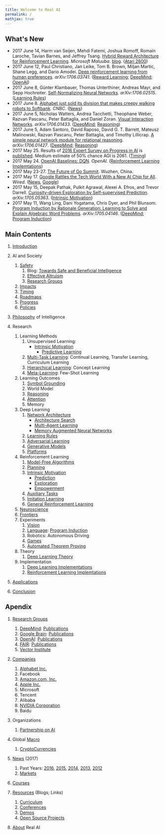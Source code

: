 ```yaml
---
title: Welcome to Real AI
permalink: /
mathjax: true
---
```


## What's New

* 2017 June 14, Harm van Seijen, Mehdi Fatemi, Joshua Romoff, Romain Laroche, Tavian Barnes, and Jeffrey Tsang. [Hybrid Reward Architecture for Reinforcement Learning](https://static1.squarespace.com/static/58177ecc1b631bded320b56e/t/594050d7bf629a891ef31605/1497387537190/HRA_Maluuba.pdf). *Microsoft Maluuba*. [blog](http://www.maluuba.com/hra). ([Atari 2600](http://realai.org/games/#atari-2600))
* 2017 June 12, Paul Christiano, Jan Leike, Tom B. Brown, Miljan Martic, Shane Legg, and Dario Amodei. [Deep reinforcement learning from human preferences](https://arxiv.org/abs/1706.03741). *arXiv:1706.03741*. ([Reward Learning](http://realai.org/safety/alignment/#reward-learning); [DeepMind](http://realai.org/labs/deepmind/publications/); [OpenAI](http://realai.org/labs/openai/publications/))
* 2017 June 8, Günter Klambauer, Thomas Unterthiner, Andreas Mayr, and Sepp Hochreiter. [Self-Normalizing Neural Networks](https://arxiv.org/abs/1706.02515). *arXiv:1706.02515*. ([Learning Rules](http://realai.org/learning-rules/))
* 2017 June 8. [Alphabet just sold its division that makes creepy walking robots to Softbank](http://www.cnbc.com/2017/06/08/alphabet-sells-boston-dynamics-and-schaft-to-softbank.html). *CNBC*. ([News](http://realai.org/news/))
* 2017 June 5, Nicholas Watters, Andrea Tacchetti, Theophane Weber, Razvan Pascanu, Peter Battaglia, and Daniel Zoran. [Visual Interaction Networks](https://arxiv.org/abs/1706.01433). *arXiv:1706.01433*. ([DeepMind](http://realai.org/labs/deepmind/publications/); [Reasoning](http://realai.org/reasoning/))
* 2017 June 5, Adam Santoro, David Raposo, David G. T. Barrett, Mateusz Malinowski, Razvan Pascanu, Peter Battaglia, and Timothy Lillicrap. [A simple neural network module for relational reasoning](https://arxiv.org/abs/1706.01427). *arXiv:1706.01427*. ([DeepMind](http://realai.org/labs/deepmind/publications/); [Reasoning](http://realai.org/reasoning/))
* 2017 May 25. Results of [2016 Expert Survey on Progress in AI](http://aiimpacts.org/2016-expert-survey-on-progress-in-ai/) is [published](https://arxiv.org/abs/1705.08807). Medium estimate of 50% chance AGI is 2061. ([Timing](http://realai.org/timing/))
* 2017 May 24. [OpenAI Baselines: DQN](https://blog.openai.com/openai-baselines-dqn/). *OpenAI*. ([Reinforcement Learning Implemtations](http://realai.org/rl-code/))
* 2017 May 23-27. [The Future of Go Summit](http://events.google.com/alphago2017/). Wuzhen, China.
* 2017 May 17. [Google Rattles the Tech World With a New AI Chip for All](https://www.wired.com/2017/05/google-rattles-tech-world-new-ai-chip/). *Wired*. ([News](http://realai.org/news/), [Google](http://realai.org/companies/alphabet/#google))
* 2017 May 15, Deepak Pathak, Pulkit Agrawal, Alexei A. Efros, and Trevor Darrell. [Curiosity-driven Exploration by Self-supervised Prediction](https://arxiv.org/abs/1705.05363). *arXiv:1705.05363*. ([Intrinsic Motivation](http://realai.org/intrinsic-motivation))
* 2017 May 11, Wang Ling, Dani Yogatama, Chris Dyer, and Phil Blunsom. [Program Induction by Rationale Generation: Learning to Solve and Explain Algebraic Word Problems](https://arxiv.org/abs/1705.04146). *arXiv:1705.04146*. ([DeepMind](http://realai.org/labs/deepmind/publications/); [Program Induction](http://realai.org/program-induction/))

## Main Contents

1. [Introduction](http://realai.org/introduction/)

2. AI and Society
    1. [Safety](http://realai.org/safety/)
        1. Blog: [Towards Safe and Beneficial Intelligence](http://realai.org/blog/towards-safe-and-beneficial-intelligence/)
        2. [Effective Altruism](http://realai.org/safety/effective-altruism/)
        3. [Research Groups](http://realai.org/safety/research-groups/)
    2. [Impacts](http://realai.org/impacts/)
    3. [Timing](http://realai.org/timing/)
    4. [Roadmaps](http://realai.org/roadmaps/)
    5. [Progress](http://realai.org/progress/)
    6. [Policies](http://realai.org/policies/)

3. [Philosophy](http://realai.org/philosophy/) of Intelligence

4. Research
    1. Learning Methods
        1. Unsupervised Learning:
            * [Intrinsic Motivation](http://realai.org/intrinsic-motivation/)
                * [Predictive Learning](http://realai.org/predictive-learning/)
        2. [Multi-Task Learning](http://realai.org/multi-task-learning/): Continual Learning, Transfer Learning, Curriculum Learning
        3. [Hierarchical Learning](http://realai.org/hierarchical-learning/): Concept Learning
        4. [Meta-Learning](http://realai.org/meta-learning/): Few-Shot Learning
    2. Learning Outcomes
        1. [Symbol Grounding](http://realai.org/symbol-grounding/)
        2. World Model
        3. [Reasoning](http://realai.org/reasoning/)
        4. [Attention](http://realai.org/attention/)
        5. Memory
    3. Deep Learning
        1. [Network Architecture](http://realai.org/network-architecture/)
            * [Architecture Search](http://realai.org/architecture-search/)
            * [Multi-Agent Learning](http://realai.org/multi-agent-learning/)
            * [Memory Augmented Neural Networks](http://realai.org/memory-augmented-neural-networks/)
        2. [Learning Rules](http://realai.org/learning-rules/)
        3. [Adversarial Learning](http://realai.org/adversarial-learning/)
        4. [Generative Models](http://realai.org/generative-models/)
        5. [Platforms](http://realai.org/learning-platforms/)
    4. Reinforcement Learning
        1. [Model-Free Algorithms](http://realai.org/rl/model-free/)
        2. [Planning](http://realai.org/planning/)
        3. [Intrinsic Motivation](http://realai.org/intrinsic-motivation/)
            * [Prediction](http://realai.org/predictive-learning/)
            * [Exploration](http://realai.org/exploration/)
            * [Empowerment](http://realai.org/empowerment/)
        4. [Auxiliary Tasks](http://realai.org/auxiliary-tasks/)
        5. [Imitation Learning](http://realai.org/imitation-learning/)
        6. [General Reinforcement Learning](http://realai.org/rl/general/)
    5. [Neuroscience](http://realai.org/neuroscience/)
    6. [Frontiers](http://realai.org/frontiers/)
    7. Experiments
        1. [Vision](http://realai.org/computer-vision/)
        2. [Language](http://realai.org/nlp/): [Program Induction](http://realai.org/program-induction/)
        3. Robotics: Autonomous Driving
        4. [Games](http://realai.org/games/)
        5. [Automated Theorem Proving](http://realai.org/automated-theorem-proving/)
    8. Theory
        1. [Deep Learning Theory](http://realai.org/deep-learning-theory/)
    9. Implementation
        1. [Deep Learning Implementations](http://realai.org/deep-learning-implementation/)
        2. [Reinforcement Learning Implemtations](http://realai.org/rl-code/)
        
5. [Applications](http://realai.org/applications/)

6. [Conclusion](http://realai.org/conclusion/)

## Apendix

1. [Research Groups](http://realai.org/labs/)
    1. [DeepMind](http://realai.org/labs/deepmind/): [Publications](http://realai.org/labs/deepmind/publications/)
    2. [Google Brain](http://realai.org/labs/google-brain/): [Publications](http://realai.org/labs/google-brain/publications/)
    3. [OpenAI](http://realai.org/labs/openai/): [Publications](http://realai.org/labs/openai/publications/)
    4. [FAIR](http://realai.org/labs/fair/): [Publications](http://realai.org/labs/fair/publications/)
    5. [Vector Institute](http://realai.org/labs/vector-institute/)

2. [Companies](http://realai.org/companies/)
    1. [Alphabet Inc.](http://realai.org/companies/alphabet/)
    2. Facebook
    3. [Amazon.com, Inc.](http://realai.org/companies/amazon/)
    4. [Apple Inc.](http://realai.org/companies/apple/)
    5. Microsoft
    6. Tencent
    7. Alibaba
    8. [NVIDIA Corporation](http://realai.org/companies/nvidia/)
    9. Baidu

3. Organizations
    1. [Partnership on AI](http://realai.org/orgs/pai/)
    
3. Global [Macro](http://realai.org/macro/)
    1. [CryptoCurrencies](http://realai.org/coins/)

4. [News](http://realai.org/news/) (2017)
    1. Past Years: [2016](http://realai.org/news/2016/), [2015](http://realai.org/news/2015/), [2014](http://realai.org/news/2014/), [2013](http://realai.org/news/2013/), [2012](http://realai.org/news/2012/)
    2. [Markets](http://realai.org/news/markets/)
    
5. [Courses](http://realai.org/courses/)

5. [Resources](http://realai.org/resources/) (Blogs; Links)
    1. [Curriculum](http://realai.org/resources/curriculum/)
    2. [Conferences](http://realai.org/resources/conferences/)
    3. [Demos](http://realai.org/resources/demos/)
    4. [Open Source Projects](http://realai.org/resources/open-source-projects/)

6. [About](http://realai.org/about/) Real AI
